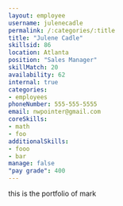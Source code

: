 ```yaml
--- 
layout: employee 
username: julenecadle
permalink: /:categories/:title 
title: "Julene Cadle" 
skillsid: 86 
location: Atlanta
position: "Sales Manager"
skillMatch: 20
availability: 62
internal: true
categories: 
- employees
phoneNumber: 555-555-5555 
email: nwpointer@gmail.com
coreSkills:
- math 
- foo
additionalSkills:
- fooo
- bar
manage: false
"pay grade": 400
---
```


this is the portfolio of mark